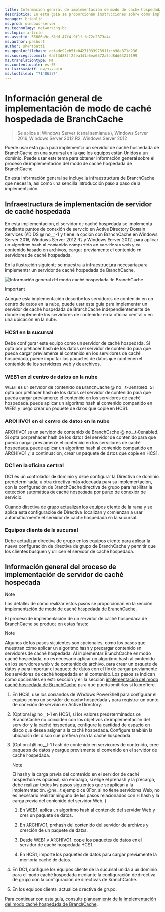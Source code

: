 ```yaml
---
title: Información general de implementación de modo de caché hospedada de BranchCache
description: En esta guía se proporcionan instrucciones sobre cómo implementar BranchCache en modo caché hospedada en equipos que ejecutan Windows Server 2016 y Windows 10.
manager: brianlic
ms.prod: windows-server
ms.technology: networking-bc
ms.topic: article
ms.assetid: 55686a9c-60dd-47f4-9f1f-fe72c2873a44
ms.author: pashort
author: shortpatti
ms.openlocfilehash: dc6ade92eb5fe04271033973911ccb98e871d236
ms.sourcegitcommit: 6aff3d88ff22ea141a6ea6572a5ad8dd6321f199
ms.translationtype: MT
ms.contentlocale: es-ES
ms.lasthandoff: 09/27/2019
ms.locfileid: "71406379"
---
```

# <a name="branchcache-hosted-cache-mode-deployment-overview"></a>Información general de implementación de modo de caché hospedada de BranchCache

>Se aplica a: Windows Server (canal semianual), Windows Server 2016, Windows Server 2012 R2, Windows Server 2012

Puede usar esta guía para implementar un servidor de caché hospedada de BranchCache en una sucursal en la que los equipos están Unidos a un dominio. Puede usar este tema para obtener información general sobre el proceso de implementación del modo de caché hospedada de BranchCache.

En esta información general se incluye la infraestructura de BranchCache que necesita, así como una sencilla introducción paso a paso de la implementación.

## <a name="bkmk_components"></a>Infraestructura de implementación de servidor de caché hospedada

En esta implementación, el servidor de caché hospedada se implementa mediante puntos de conexión de servicio en Active Directory Domain Services \(AD DS @ no__t-1 y tiene la opción con BranchCache en Windows Server 2016, Windows Server 2012 R2 y Windows Server 2012. para aplicar un algoritmo hash al contenido compartido en servidores web y de contenido basado en archivos, cargue previamente el contenido en servidores de caché hospedada.

En la ilustración siguiente se muestra la infraestructura necesaria para implementar un servidor de caché hospedada de BranchCache.

![Información general del modo caché hospedada de BranchCache](../../../media/BranchCache-Hcm-Overview/Bc-Hcm-Overview.jpg)

> [!IMPORTANT]
> Aunque esta implementación describe los servidores de contenido en un centro de datos en la nube, puede usar esta guía para implementar un servidor de caché hospedada de BranchCache independientemente de dónde implemente los servidores de contenido: en la oficina central o en una ubicación en la nube.

### <a name="hcs1-in-the-branch-office"></a>HCS1 en la sucursal

Debe configurar este equipo como un servidor de caché hospedada. Si opta por prehacer hash de los datos del servidor de contenido para que pueda cargar previamente el contenido en los servidores de caché hospedada, puede importar los paquetes de datos que contienen el contenido de los servidores web y de archivos.

### <a name="web1-in-the-cloud-data-center"></a>WEB1 en el centro de datos en la nube

WEB1 es un servidor de contenido de BranchCache @ no__t-0enabled. Si opta por prehacer hash de los datos del servidor de contenido para que pueda cargar previamente el contenido en los servidores de caché hospedada, puede aplicar un algoritmo hash al contenido compartido en WEB1 y luego crear un paquete de datos que copie en HCS1.

### <a name="file1-in-the-cloud-data-center"></a>ARCHIVO1 en el centro de datos en la nube

ARCHIVO1 es un servidor de contenido de BranchCache @ no__t-0enabled. Si opta por prehacer hash de los datos del servidor de contenido para que pueda cargar previamente el contenido en los servidores de caché hospedada, puede aplicar un algoritmo hash al contenido compartido en ARCHIVO1 y, a continuación, crear un paquete de datos que copie en HCS1.
  
### <a name="dc1-in-the-main-office"></a>DC1 en la oficina central

DC1 es un controlador de dominio y debe configurar la Directiva de dominio predeterminada, u otra directiva más adecuada para su implementación, con la configuración de BranchCache directiva de grupo para habilitar la detección automática de caché hospedada por punto de conexión de servicio.

Cuando directiva de grupo actualizan los equipos cliente de la rama y se aplica esta configuración de Directiva, localizan y comienzan a usar automáticamente el servidor de caché hospedada en la sucursal.

### <a name="client-computers-in-the-branch-office"></a>Equipos cliente de la sucursal

Debe actualizar directiva de grupo en los equipos cliente para aplicar la nueva configuración de directiva de grupo de BranchCache y permitir que los clientes busquen y utilicen el servidor de caché hospedada.

## <a name="bkmk_overview"></a>Información general del proceso de implementación de servidor de caché hospedada

>[!NOTE]
>Los detalles de cómo realizar estos pasos se proporcionan en la sección [implementación de modo de caché hospedada de BranchCache](4-Bc-Hcm-Deployment.md).

El proceso de implementación de un servidor de caché hospedada de BranchCache se produce en estas fases:

>[!NOTE]
>Algunos de los pasos siguientes son opcionales, como los pasos que muestran cómo aplicar un algoritmo hash y precargar contenido en servidores de caché hospedada. Al implementar BranchCache en modo caché hospedada, no es necesario aplicar un algoritmo hash al contenido en los servidores web y de contenido de archivo, para crear un paquete de datos y para importar el paquete de datos con el fin de cargar previamente los servidores de caché hospedada en el contenido. Los pasos se indican como opcionales en esta sección y en la sección [implementación del modo caché hospedada de BranchCache](4-Bc-Hcm-Deployment.md) para que pueda omitirlos si lo prefiere.

1. En HCS1, use los comandos de Windows PowerShell para configurar el equipo como un servidor de caché hospedada y para registrar un punto de conexión de servicio en Active Directory.

2. \(Optional @ no__t-1 en HCS1, si los valores predeterminados de BranchCache no coinciden con los objetivos de implementación del servidor y la caché hospedada, configure la cantidad de espacio en disco que desea asignar a la caché hospedada. Configure también la ubicación del disco que prefiera para la caché hospedada.

3. \(Optional @ no__t-1 hash de contenido en servidores de contenido, cree paquetes de datos y cargue previamente el contenido en el servidor de caché hospedada.

    > [!NOTE]
    > El hash y la carga previa del contenido en el servidor de caché hospedada es opcional; sin embargo, si elige el prehash y la precarga, debe realizar todos los pasos siguientes que se aplican a la implementación. @no__t ejemplo de 0For, si no tiene servidores Web, no es necesario realizar ninguno de los pasos relacionados con el hash y la carga previa del contenido del servidor Web. \)

    1. En WEB1, aplica un algoritmo hash al contenido del servidor Web y crea un paquete de datos.

    2. En ARCHIVO1, prehash del contenido del servidor de archivos y creación de un paquete de datos.

    3. Desde WEB1 y ARCHIVO1, copie los paquetes de datos en el servidor de caché hospedada HCS1.

    4. En HCS1, importe los paquetes de datos para cargar previamente la memoria caché de datos.

4. En DC1, configure los equipos cliente de la sucursal unida a un dominio para el modo caché hospedada mediante la configuración de directiva de grupo con la configuración de directivas de BranchCache.

5. En los equipos cliente, actualice directiva de grupo.

Para continuar con esta guía, consulte [planeamiento de la implementación del modo caché hospedada de BranchCache](3-Bc-Hcm-Plan.md).